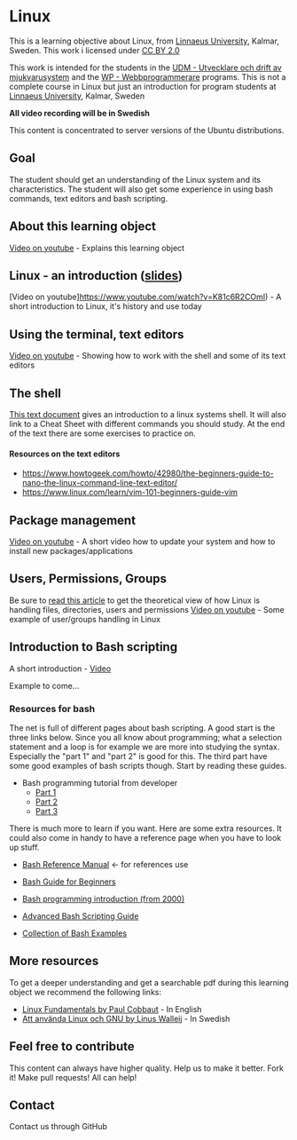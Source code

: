 # Linux

This is a learning objective about Linux, from [Linnaeus University](http://lnu.se), Kalmar, Sweden.
This work i licensed under [CC BY 2.0](https://creativecommons.org/licenses/by/2.0/)

This work is intended for the students in the [UDM - Utvecklare och drift av mjukvarusystem](https://coursepress.lnu.se/program/utveckling-och-drift-av-mjukvarusystem/student/) and the [WP - Webbprogrammerare](http://webbprogrammerare.se) programs.
This is not a complete course in Linux but just an introduction for program students at [Linnaeus University](www.lnu.se), Kalmar, Sweden

**All video recording will be in Swedish**

This content is concentrated to server versions of the Ubuntu distributions.

## Goal
The student should get an understanding of the Linux system and its characteristics. The student will also get some experience in using bash commands, text editors and bash scripting.

## About this learning object
[Video on youtube](https://www.youtube.com/watch?v=Cb5ij5VMyzk) - Explains this learning object

## Linux - an introduction ([slides](https://rawgit.com/CS-LNU-Learning-Objects/linux/master/slides/introduction.html))
[Video on youtube]https://www.youtube.com/watch?v=K81c6R2COmI) - A short introduction to Linux, it's history and use today

## Using the terminal, text editors
[Video on youtube](https://www.youtube.com/watch?v=623APOnLtJE) - Showing how to work with the shell and some of its text editors

## The shell
[This text document](./commands.md) gives an introduction to a linux systems shell. It will also link to a Cheat Sheet with different commands you should study. At the end of the text there are some exercises to practice on.

#### Resources on the text editors
  * https://www.howtogeek.com/howto/42980/the-beginners-guide-to-nano-the-linux-command-line-text-editor/
  * https://www.linux.com/learn/vim-101-beginners-guide-vim

## Package management
[Video on youtube](https://www.youtube.com/ekVqif-vKK0) - A short video how to update your system and how to install new packages/applications

## Users, Permissions, Groups
  Be sure to [read this article](https://www.linode.com/docs/tools-reference/linux-users-and-groups) to get the theoretical view of how Linux is handling files, directories, users and permissions
  [Video on youtube](https://www.youtube.com/watch?v=WKNCQAMzBV0) - Some example of user/groups handling in Linux

## Introduction to Bash scripting
  A short introduction - [Video](https://www.youtube.com/watch?v=aGQQBefu5Uc)
  
  Example to come...

### Resources for bash
  The net is full of different pages about bash scripting. A good start is the three links below. Since you all know about programming; what a selection statement and a loop is for example we are more into studying the syntax. Especially the "part 1" and "part 2" is good for this. The third part have some good examples of bash scripts though. Start by reading these guides.
* Bash programming tutorial from developer
  * [Part 1](http://www.ibm.com/developerworks/library/l-bash/)
  * [Part 2](http://www.ibm.com/developerworks/library/l-bash2/)
  * [Part 3](http://www.ibm.com/developerworks/library/l-bash3/)


 There is much more to learn if you want. Here are some extra resources. It could also come in handy to have a reference page when you have to look up stuff.
  * [Bash Reference Manual](http://cnswww.cns.cwru.edu/~chet/bash/bashref.html) <- for references use
  * [Bash Guide for Beginners](http://tldp.org/LDP/Bash-Beginners-Guide/html/index.html)

  * [Bash programming introduction (from 2000)](http://en.tldp.org/HOWTO/Bash-Prog-Intro-HOWTO.html)
  * [Advanced Bash Scripting Guide](http://www.tldp.org/LDP/abs/html/)
  * [Collection of Bash Examples](http://www.fifi.org/doc/bash/examples/)

## More resources
To get a deeper understanding and get a searchable pdf during this learning object we recommend the following links:

  * [Linux Fundamentals by Paul Cobbaut](http://linux-training.be/linuxfun.pdf) - In English
  * [Att använda Linux och GNU by Linus Walleij](https://dflund.se/~triad/gnulinux/) - In Swedish


## Feel free to contribute
This content can always have higher quality. Help us to make it better. Fork it!
Make pull requests! All can help!

## Contact
Contact us through GitHub
